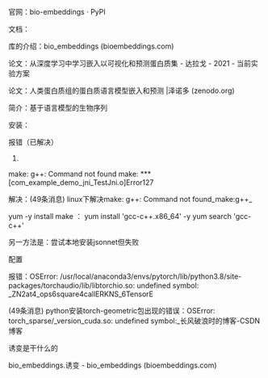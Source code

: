 

官网：bio-embeddings · PyPI

文档：

库的介绍：bio_embeddings (bioembeddings.com)

论文：从深度学习中学习嵌入以可视化和预测蛋白质集 - 达拉戈 - 2021 - 当前实验方案

论文：人类蛋白质组的蛋白质语言模型嵌入和预测 |泽诺多 (zenodo.org)

简介：基于语言模型的生物序列

安装：

报错（已解决）

1.

make: g++: Command not found make: *** [com_example_demo_jni_TestJni.o]Error127

解决：(49条消息) linux下解决make: g++: Command not found_make:g++_

yum -y install make ：
yum install 'gcc-c++.x86_64' -y
yum search 'gcc-c++'

另一方法是：尝试本地安装jsonnet但失败

配置

报错：OSError: /usr/local/anaconda3/envs/pytorch/lib/python3.8/site-packages/torchaudio/lib/libtorchio.so: undefined symbol: _ZN2at4_ops6square4callERKNS_6TensorE

(49条消息) python安装torch-geometric包出现的错误：OSError: torch_sparse/_version_cuda.so: undefined symbol:_长风破浪时的博客-CSDN博客

诱变是干什么的

bio_embeddings.诱变 - bio_embeddings (bioembeddings.com)

